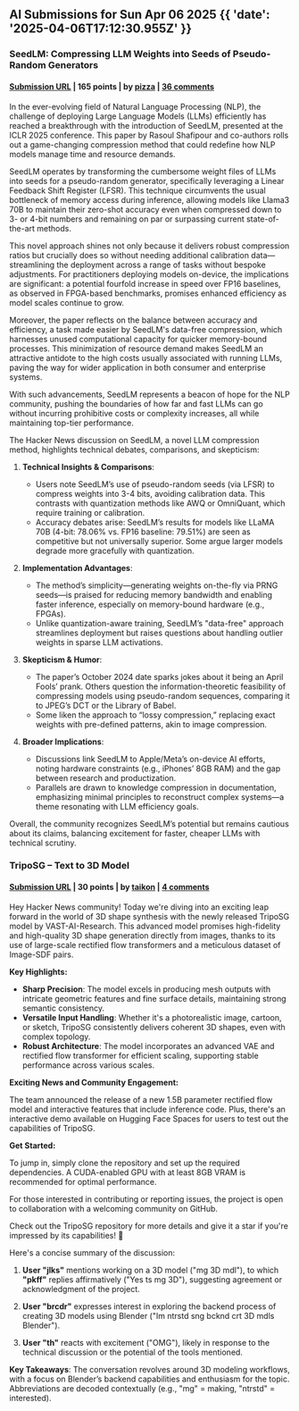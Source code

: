 ## AI Submissions for Sun Apr 06 2025 {{ 'date': '2025-04-06T17:12:30.955Z' }}

### SeedLM: Compressing LLM Weights into Seeds of Pseudo-Random Generators

#### [Submission URL](https://machinelearning.apple.com/research/seedlm-compressing) | 165 points | by [pizza](https://news.ycombinator.com/user?id=pizza) | [36 comments](https://news.ycombinator.com/item?id=43599967)

In the ever-evolving field of Natural Language Processing (NLP), the challenge of deploying Large Language Models (LLMs) efficiently has reached a breakthrough with the introduction of SeedLM, presented at the ICLR 2025 conference. This paper by Rasoul Shafipour and co-authors rolls out a game-changing compression method that could redefine how NLP models manage time and resource demands.

SeedLM operates by transforming the cumbersome weight files of LLMs into seeds for a pseudo-random generator, specifically leveraging a Linear Feedback Shift Register (LFSR). This technique circumvents the usual bottleneck of memory access during inference, allowing models like Llama3 70B to maintain their zero-shot accuracy even when compressed down to 3- or 4-bit numbers and remaining on par or surpassing current state-of-the-art methods.

This novel approach shines not only because it delivers robust compression ratios but crucially does so without needing additional calibration data—streamlining the deployment across a range of tasks without bespoke adjustments. For practitioners deploying models on-device, the implications are significant: a potential fourfold increase in speed over FP16 baselines, as observed in FPGA-based benchmarks, promises enhanced efficiency as model scales continue to grow.

Moreover, the paper reflects on the balance between accuracy and efficiency, a task made easier by SeedLM's data-free compression, which harnesses unused computational capacity for quicker memory-bound processes. This minimization of resource demand makes SeedLM an attractive antidote to the high costs usually associated with running LLMs, paving the way for wider application in both consumer and enterprise systems.

With such advancements, SeedLM represents a beacon of hope for the NLP community, pushing the boundaries of how far and fast LLMs can go without incurring prohibitive costs or complexity increases, all while maintaining top-tier performance.

The Hacker News discussion on SeedLM, a novel LLM compression method, highlights technical debates, comparisons, and skepticism:

1. **Technical Insights & Comparisons**:  
   - Users note SeedLM’s use of pseudo-random seeds (via LFSR) to compress weights into 3-4 bits, avoiding calibration data. This contrasts with quantization methods like AWQ or OmniQuant, which require training or calibration.  
   - Accuracy debates arise: SeedLM’s results for models like LLaMA 70B (4-bit: 78.06% vs. FP16 baseline: 79.51%) are seen as competitive but not universally superior. Some argue larger models degrade more gracefully with quantization.  

2. **Implementation Advantages**:  
   - The method’s simplicity—generating weights on-the-fly via PRNG seeds—is praised for reducing memory bandwidth and enabling faster inference, especially on memory-bound hardware (e.g., FPGAs).  
   - Unlike quantization-aware training, SeedLM’s "data-free" approach streamlines deployment but raises questions about handling outlier weights in sparse LLM activations.  

3. **Skepticism & Humor**:  
   - The paper’s October 2024 date sparks jokes about it being an April Fools’ prank. Others question the information-theoretic feasibility of compressing models using pseudo-random sequences, comparing it to JPEG’s DCT or the Library of Babel.  
   - Some liken the approach to “lossy compression,” replacing exact weights with pre-defined patterns, akin to image compression.  

4. **Broader Implications**:  
   - Discussions link SeedLM to Apple/Meta’s on-device AI efforts, noting hardware constraints (e.g., iPhones’ 8GB RAM) and the gap between research and productization.  
   - Parallels are drawn to knowledge compression in documentation, emphasizing minimal principles to reconstruct complex systems—a theme resonating with LLM efficiency goals.  

Overall, the community recognizes SeedLM’s potential but remains cautious about its claims, balancing excitement for faster, cheaper LLMs with technical scrutiny.

### TripoSG – Text to 3D Model

#### [Submission URL](https://github.com/VAST-AI-Research/TripoSG) | 30 points | by [taikon](https://news.ycombinator.com/user?id=taikon) | [4 comments](https://news.ycombinator.com/item?id=43598353)

Hey Hacker News community! Today we're diving into an exciting leap forward in the world of 3D shape synthesis with the newly released TripoSG model by VAST-AI-Research. This advanced model promises high-fidelity and high-quality 3D shape generation directly from images, thanks to its use of large-scale rectified flow transformers and a meticulous dataset of Image-SDF pairs.

**Key Highlights:**

- **Sharp Precision**: The model excels in producing mesh outputs with intricate geometric features and fine surface details, maintaining strong semantic consistency.
- **Versatile Input Handling**: Whether it's a photorealistic image, cartoon, or sketch, TripoSG consistently delivers coherent 3D shapes, even with complex topology.
- **Robust Architecture**: The model incorporates an advanced VAE and rectified flow transformer for efficient scaling, supporting stable performance across various scales.

**Exciting News and Community Engagement:**

The team announced the release of a new 1.5B parameter rectified flow model and interactive features that include inference code. Plus, there's an interactive demo available on Hugging Face Spaces for users to test out the capabilities of TripoSG.

**Get Started:**

To jump in, simply clone the repository and set up the required dependencies. A CUDA-enabled GPU with at least 8GB VRAM is recommended for optimal performance.

For those interested in contributing or reporting issues, the project is open to collaboration with a welcoming community on GitHub.

Check out the TripoSG repository for more details and give it a star if you're impressed by its capabilities! 🎉

Here's a concise summary of the discussion:

1. **User "jlks"** mentions working on a 3D model ("mg 3D mdl"), to which **"pkff"** replies affirmatively ("Yes ts mg 3D"), suggesting agreement or acknowledgment of the project.

2. **User "brcdr"** expresses interest in exploring the backend process of creating 3D models using Blender ("Im ntrstd sng bcknd crt 3D mdls Blender").

3. **User "th"** reacts with excitement ("OMG"), likely in response to the technical discussion or the potential of the tools mentioned.  

**Key Takeaways**: The conversation revolves around 3D modeling workflows, with a focus on Blender’s backend capabilities and enthusiasm for the topic. Abbreviations are decoded contextually (e.g., "mg" = making, "ntrstd" = interested).

